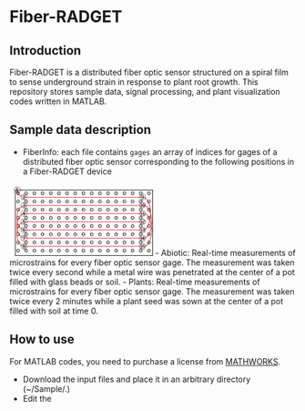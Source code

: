 # Fiber-RADGET
## Introduction
Fiber-RADGET is a distributed fiber optic sensor structured on a spiral film to sense underground strain in response to plant root growth. This repository stores sample data, signal processing, and plant visualization codes written in MATLAB.
## Sample data description
- FiberInfo: each file contains ```gages``` an array of indices for gages of a distributed fiber optic sensor corresponding to the following positions in a Fiber-RADGET device
<img src="./Sample/Figures/config.png" width=50% height=50%>
- Abiotic: Real-time measurements of microstrains for every fiber optic sensor gage. The measurement was taken twice every second while a metal wire was penetrated at the center of a pot filled with glass beads or soil.
- Plants: Real-time measurements of microstrains for every fiber optic sensor gage. The measurement was taken twice every 2 minutes while a plant seed was sown at the center of a pot filled with soil at time 0.

## How to use
For MATLAB codes, you need to purchase a license from [MATHWORKS](https://matlab.mathworks.com/).
- Download the input files and place it in an arbitrary directory (~/Sample/.)
- Edit the 
